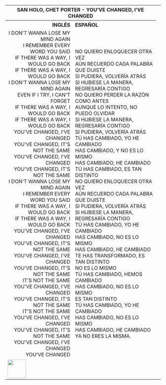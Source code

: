 <table>
  <tr>
    <th colspan="2">SAN HOLO, CHET PORTER - YOU’VE CHANGED, I’VE CHANGED</th>
  </tr>
  <tr>
    <th style="text-align: right;">INGLÉS</th>
    <th style="text-align: left;">ESPAÑOL</th>
  </tr>
  <tr>
    <td style="text-align: right;">
        I DON'T WANNA LOSE MY MIND AGAIN<br>
        I REMEMBER EVERY WORD YOU SAID<br>
        IF THERE WAS A WAY, I WOULD GO BACK<br>
        IF THERE WAS A WAY, I WOULD GO BACK<br>
        I DON'T WANNA LOSE MY MIND AGAIN<br>
        EVEN IF I TRY, I CAN'T FORGET<br>
        IF THERE WAS A WAY, I WOULD GO BACK<br>
        IF THERE WAS A WAY, I WOULD GO BACK<br>
        YOU'VE CHANGED, I'VE CHANGED<br>
        YOU'VE CHANGED, IT'S NOT THE SAME<br>
        YOU'VE CHANGED, I'VE CHANGED<br>
        YOU'VE CHANGED, IT'S NOT THE SAME<br>
        I DON'T WANNA LOSE MY MIND AGAIN<br>
        I REMEMBER EVERY WORD YOU SAID<br>
        IF THERE WAS A WAY, I WOULD GO BACK<br>
        IF THERE WAS A WAY, I WOULD GO BACK<br>
        YOU'VE CHANGED, I'VE CHANGED<br>
        YOU'VE CHANGED, IT'S NOT THE SAME<br>
        YOU'VE CHANGED, I'VE CHANGED<br>
        YOU'VE CHANGED, IT'S NOT THE SAME<br>
        IT'S NOT THE SAME<br>
        YOU'VE CHANGED, I'VE CHANGED<br>
        YOU'VE CHANGED, IT'S NOT THE SAME<br>
        IT'S NOT THE SAME<br>
        YOU'VE CHANGED, I'VE CHANGED<br>
        YOU'VE CHANGED, IT'S NOT THE SAME<br>
        YOU'VE CHANGED, I'VE CHANGED<br>
        YOU'VE CHANGED
    </td>
    <td style="text-align: left;">
        NO QUIERO ENLOQUECER OTRA VEZ<br>
        AÚN RECUERDO CADA PALABRA QUE DIJISTE<br>
        SI PUDIERA, VOLVERÍA ATRÁS<br>
        SI HUBIESE LA MANERA, REGRESARÍA CONTIGO<br>
        NO QUIERO PERDER LA RAZÓN COMO ANTES<br>
        AUNQUE LO INTENTO, NO PUEDO OLVIDAR<br>
        SI HUBIESE LA MANERA, REGRESARÍA CONTIGO<br>
        SI PUDIERA, VOLVERÍA ATRÁS<br>
        TÚ HAS CAMBIADO, YO HE CAMBIADO<br>
        HAS CAMBIADO, Y NO ES LO MISMO<br>
        HAS CAMBIADO, HE CAMBIADO<br>
        TÚ HAS CAMBIADO, ES TAN DISTINTO<br>
        NO QUIERO ENLOQUECER OTRA VEZ<br>
        AÚN RECUERDO CADA PALABRA QUE DIJISTE<br>
        SI PUDIERA, VOLVERÍA ATRÁS<br>
        SI HUBIESE LA MANERA, REGRESARÍA CONTIGO<br>
        TÚ HAS CAMBIADO, YO HE CAMBIADO<br>
        HAS CAMBIADO, NO ES LO MISMO<br>
        HAS CAMBIADO, HE CAMBIADO<br>
        TE HAS TRANSFORMADO, ES TAN DISTINTO<br>
        NO ES LO MISMO<br>
        TÚ HAS CAMBIADO, HEMOS CAMBIADO<br>
        HAS CAMBIADO, NO ES LO MISMO<br>
        ES TAN DISTINTO<br>
        TÚ HAS CAMBIADO, YO HE CAMBIADO<br>
        HAS CAMBIADO, NO ES LO MISMO<br>
        HAS CAMBIADO, HE CAMBIADO<br>
        YA NO ERES LA MISMA.
    </td>
  </tr>
  <tr>
    <td>
        <img src="./../resources/g6qk73.gif" width="60" height="60">
    </td>
    <td>
    </td>
    <td>
    </td>
  </tr>
</table>